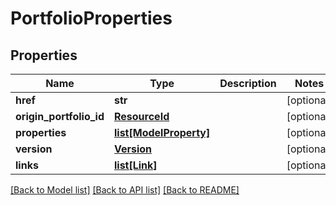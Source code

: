 # PortfolioProperties

## Properties
Name | Type | Description | Notes
------------ | ------------- | ------------- | -------------
**href** | **str** |  | [optional] 
**origin_portfolio_id** | [**ResourceId**](ResourceId.md) |  | [optional] 
**properties** | [**list[ModelProperty]**](ModelProperty.md) |  | [optional] 
**version** | [**Version**](Version.md) |  | [optional] 
**links** | [**list[Link]**](Link.md) |  | [optional] 

[[Back to Model list]](../README.md#documentation-for-models) [[Back to API list]](../README.md#documentation-for-api-endpoints) [[Back to README]](../README.md)


